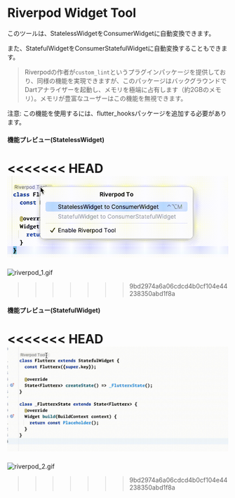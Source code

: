 # Riverpod Widget Tool


このツールは、StatelessWidgetをConsumerWidgetに自動変換できます。

また、StatefulWidgetをConsumerStatefulWidgetに自動変換することもできます。

> Riverpodの作者が`custom_lint`というプラグインパッケージを提供しており、同様の機能を実現できますが、このパッケージはバックグラウンドでDartアナライザーを起動し、メモリを極端に占有します（約2GBのメモリ）。メモリが豊富なユーザーはこの機能を無視できます。


<warning>
    <p>注意: この機能を使用するには、flutter_hooksパッケージを追加する必要があります。</p>
</warning>


####  機能プレビュー(StatelessWidget)

<<<<<<< HEAD
![riverpod_1.gif](../../assets/gif/riverpod_1.gif)
=======
![riverpod_1.gif](/gif/riverpod_1.gif)
>>>>>>> 9bd2974a6a06cdcd4b0cf104e44238350abd1f8a


####  機能プレビュー(StatefulWidget)

<<<<<<< HEAD
![riverpod_2.gif](../../assets/gif/riverpod_2.gif)
=======
![riverpod_2.gif](/gif/riverpod_2.gif)
>>>>>>> 9bd2974a6a06cdcd4b0cf104e44238350abd1f8a
